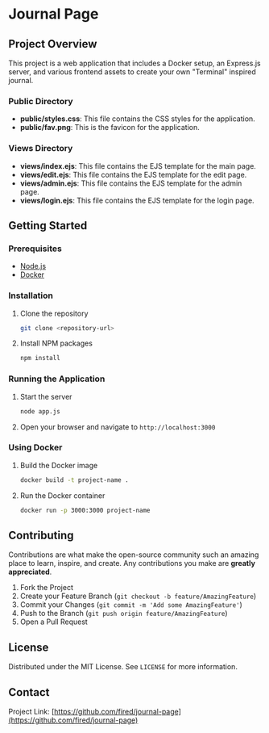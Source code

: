 # Journal Page

## Project Overview

This project is a web application that includes a Docker setup, an Express.js server, and various frontend assets to create your own "Terminal" inspired journal. 

### Public Directory

- **public/styles.css**: This file contains the CSS styles for the application.
- **public/fav.png**: This is the favicon for the application.

### Views Directory

- **views/index.ejs**: This file contains the EJS template for the main page.
- **views/edit.ejs**: This file contains the EJS template for the edit page.
- **views/admin.ejs**: This file contains the EJS template for the admin page.
- **views/login.ejs**: This file contains the EJS template for the login page.

## Getting Started

### Prerequisites

- [Node.js](https://nodejs.org/)
- [Docker](https://www.docker.com/)

### Installation

1. Clone the repository
   ```sh
   git clone <repository-url>
   ```
2. Install NPM packages
   ```sh
   npm install
   ```

### Running the Application

1. Start the server
   ```sh
   node app.js
   ```
2. Open your browser and navigate to `http://localhost:3000`

### Using Docker

1. Build the Docker image
   ```sh
   docker build -t project-name .
   ```
2. Run the Docker container
   ```sh
   docker run -p 3000:3000 project-name
   ```

## Contributing

Contributions are what make the open-source community such an amazing place to learn, inspire, and create. Any contributions you make are **greatly appreciated**.

1. Fork the Project
2. Create your Feature Branch (`git checkout -b feature/AmazingFeature`)
3. Commit your Changes (`git commit -m 'Add some AmazingFeature'`)
4. Push to the Branch (`git push origin feature/AmazingFeature`)
5. Open a Pull Request

## License

Distributed under the MIT License. See `LICENSE` for more information.

## Contact

Project Link: [https://github.com/fired/journal-page](https://github.com/fired/journal-page)